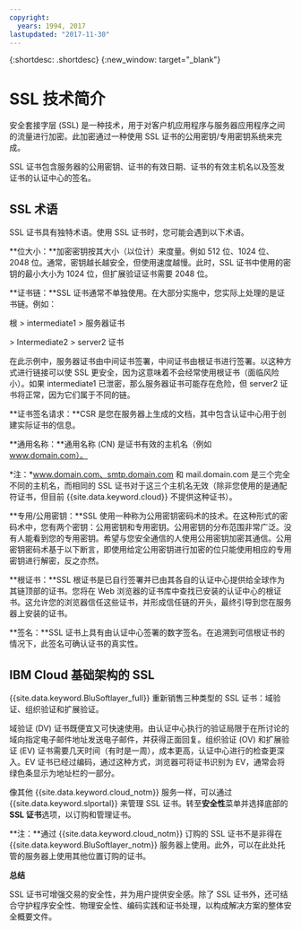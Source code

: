 ```yaml
---
copyright:
  years: 1994, 2017
lastupdated: "2017-11-30"
---
```


{:shortdesc: .shortdesc}
{:new_window: target="_blank"}

# SSL 技术简介

安全套接字层 (SSL) 是一种技术，用于对客户机应用程序与服务器应用程序之间的流量进行加密。此加密通过一种使用 SSL 证书的公用密钥/专用密钥系统来完成。

SSL 证书包含服务器的公用密钥、证书的有效日期、证书的有效主机名以及签发证书的认证中心的签名。

## SSL 术语

SSL 证书具有独特术语。使用 SSL 证书时，您可能会遇到以下术语。

**位大小：**加密密钥按其大小（以位计）来度量。例如 512 位、1024 位、2048 位。通常，密钥越长越安全，但使用速度越慢。此时，SSL 证书中使用的密钥的最小大小为 1024 位，但扩展验证证书需要 2048 位。

**证书链：**SSL 证书通常不单独使用。在大部分实施中，您实际上处理的是证书链。例如：


  根 > intermediate1 > 服务器证书

  \> Intermediate2 > server2 证书

在此示例中，服务器证书由中间证书签署，中间证书由根证书进行签署。以这种方式进行链接可以使 SSL 更安全，因为这意味着不会经常使用根证书（面临风险小）。如果 intermediate1 已泄密，那么服务器证书可能存在危险，但 server2 证书将正常，因为它们属于不同的链。

**证书签名请求：**CSR 是您在服务器上生成的文档，其中包含认证中心用于创建实际证书的信息。

**通用名称：**通用名称 (CN) 是证书有效的主机名（例如 www.domain.com）。  

*注：*www.domain.com、smtp.domain.com 和 mail.domain.com 是三个完全不同的主机名，而相同的 SSL 证书对于这三个主机名无效（除非您使用的是通配符证书，但目前 {{site.data.keyword.cloud}} 不提供这种证书）。

**专用/公用密钥：**SSL 使用一种称为公用密钥密码术的技术。在这种形式的密码术中，您有两个密钥：公用密钥和专用密钥。公用密钥的分布范围非常广泛。没有人能看到您的专用密钥。希望与您安全通信的人使用公用密钥加密其通信。公用密钥密码术基于以下断言，即使用给定公用密钥进行加密的位只能使用相应的专用密钥进行解密，反之亦然。

**根证书：**SSL 根证书是已自行签署并已由其各自的认证中心提供给全球作为其链顶部的证书。您将在 Web 浏览器的证书库中查找已安装的认证中心的根证书。这允许您的浏览器信任这些证书，并形成信任链的开头，最终引导到您在服务器上安装的证书。

**签名：**SSL 证书上具有由认证中心签署的数字签名。在追溯到可信根证书的情况下，此签名可确认证书的真实性。

## IBM Cloud 基础架构的 SSL

{{site.data.keyword.BluSoftlayer_full}} 重新销售三种类型的 SSL 证书：域验证、组织验证和扩展验证。 

域验证 (DV) 证书既便宜又可快速使用。由认证中心执行的验证局限于在所讨论的域向指定电子邮件地址发送电子邮件，并获得正面回复。组织验证 (OV) 和扩展验证 (EV) 证书需要几天时间（有时是一周），成本更高，认证中心进行的检查更深入。EV 证书已经过编码，通过这种方式，浏览器可将证书识别为 EV，通常会将绿色条显示为地址栏的一部分。 

像其他 {{site.data.keyword.cloud_notm}} 服务一样，可以通过 {{site.data.keyword.slportal}} 来管理 SSL 证书。转至**安全性**菜单并选择底部的 **SSL 证书**选项，以订购和管理证书。  

**注：**通过 {{site.data.keyword.cloud_notm}} 订购的 SSL 证书不是非得在 {{site.data.keyword.BluSoftlayer_notm}} 服务器上使用。此外，可以在此处托管的服务器上使用其他位置订购的证书。

**总结**

SSL 证书可增强交易的安全性，并为用户提供安全感。除了 SSL 证书外，还可结合守护程序安全性、物理安全性、编码实践和证书处理，以构成解决方案的整体安全概要文件。
